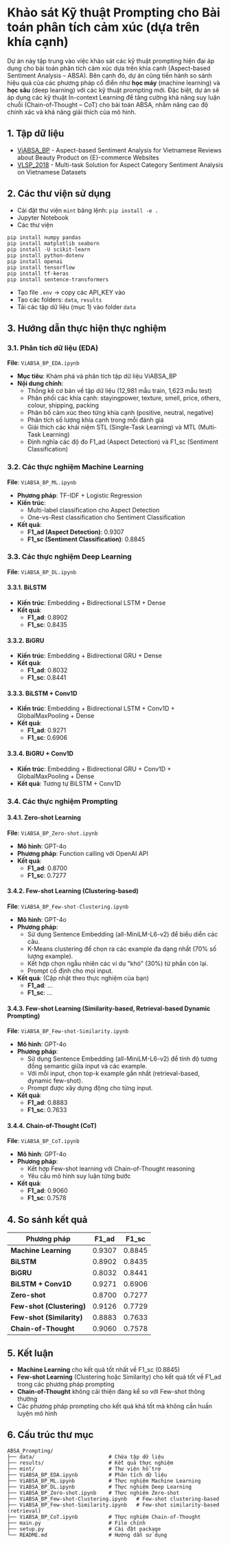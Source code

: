 # Khảo sát Kỹ thuật Prompting cho Bài toán phân tích cảm xúc (dựa trên khía cạnh)

Dự án này tập trung vào việc khảo sát các kỹ thuật prompting hiện đại áp dụng cho bài toán phân tích cảm xúc dựa trên khía cạnh (Aspect-based Sentiment Analysis – ABSA). Bên cạnh đó, dự án cũng tiến hành so sánh hiệu quả của các phương pháp cổ điển như **học máy** (machine learning) và **học sâu** (deep learning) với các kỹ thuật prompting mới. Đặc biệt, dự án sẽ áp dụng các kỹ thuật In-context Learning để tăng cường khả năng suy luận chuỗi (Chain-of-Thought – CoT) cho bài toán ABSA, nhằm nâng cao độ chính xác và khả năng giải thích của mô hình.

## 1. Tập dữ liệu
* [ViABSA_BP](https://github.com/linh222/Aspect-based-Sentiment-Analysis-for-Vietnamese-Reviews-about-Beauty-Product-on-E-commerce-Websites) - Aspect-based Sentiment Analysis for Vietnamese Reviews about Beauty Product on {E}-commerce Websites
* [VLSP_2018](https://github.com/ds4v/absa-vlsp-2018) - Multi-task Solution for Aspect Category Sentiment Analysis on Vietnamese Datasets

## 2. Các thư viện sử dụng

* Cài đặt thư viện ```mint``` băng lệnh: ```pip install -e .```
* Jupyter Notebook
* Các thư viện

```
pip install numpy pandas
pip install matplotlib seaborn
pip install -U scikit-learn
pip install python-dotenv
pip install openai
pip install tensorflow
pip install tf-keras
pip install sentence-transformers

```
* Tạo file ```.env``` -> copy các API_KEY vào
* Tạo các folders: ```data```, ```results```
* Tải các tập dữ liệu (mục 1) vào folder ```data```

## 3. Hướng dẫn thực hiện thực nghiệm

### 3.1. Phân tích dữ liệu (EDA)
**File**: `ViABSA_BP_EDA.ipynb`

- **Mục tiêu**: Khám phá và phân tích tập dữ liệu ViABSA_BP
- **Nội dung chính**:
  - Thống kê cơ bản về tập dữ liệu (12,981 mẫu train, 1,623 mẫu test)
  - Phân phối các khía cạnh: stayingpower, texture, smell, price, others, colour, shipping, packing
  - Phân bố cảm xúc theo từng khía cạnh (positive, neutral, negative)
  - Phân tích số lượng khía cạnh trong mỗi đánh giá
  - Giải thích các khái niệm STL (Single-Task Learning) và MTL (Multi-Task Learning)
  - Định nghĩa các độ đo F1_ad (Aspect Detection) và F1_sc (Sentiment Classification)

### 3.2. Các thực nghiệm Machine Learning
**File**: `ViABSA_BP_ML.ipynb`

- **Phương pháp**: TF-IDF + Logistic Regression
- **Kiến trúc**: 
  - Multi-label classification cho Aspect Detection
  - One-vs-Rest classification cho Sentiment Classification
- **Kết quả**:
  - **F1_ad (Aspect Detection)**: 0.9307
  - **F1_sc (Sentiment Classification)**: 0.8845

### 3.3. Các thực nghiệm Deep Learning
**File**: `ViABSA_BP_DL.ipynb`

#### 3.3.1. BiLSTM
- **Kiến trúc**: Embedding + Bidirectional LSTM + Dense
- **Kết quả**:
  - **F1_ad**: 0.8902
  - **F1_sc**: 0.8435

#### 3.3.2. BiGRU
- **Kiến trúc**: Embedding + Bidirectional GRU + Dense
- **Kết quả**:
  - **F1_ad**: 0.8032
  - **F1_sc**: 0.8441

#### 3.3.3. BiLSTM + Conv1D
- **Kiến trúc**: Embedding + Bidirectional LSTM + Conv1D + GlobalMaxPooling + Dense
- **Kết quả**:
  - **F1_ad**: 0.9271
  - **F1_sc**: 0.6906

#### 3.3.4. BiGRU + Conv1D
- **Kiến trúc**: Embedding + Bidirectional GRU + Conv1D + GlobalMaxPooling + Dense
- **Kết quả**: Tương tự BiLSTM + Conv1D

### 3.4. Các thực nghiệm Prompting

#### 3.4.1. Zero-shot Learning
**File**: `ViABSA_BP_Zero-shot.ipynb`

- **Mô hình**: GPT-4o
- **Phương pháp**: Function calling với OpenAI API
- **Kết quả**:
  - **F1_ad**: 0.8700
  - **F1_sc**: 0.7277

#### 3.4.2. Few-shot Learning (Clustering-based)
**File**: `ViABSA_BP_Few-shot-Clustering.ipynb`

- **Mô hình**: GPT-4o
- **Phương pháp**: 
  - Sử dụng Sentence Embedding (all-MiniLM-L6-v2) để biểu diễn các câu.
  - K-Means clustering để chọn ra các example đa dạng nhất (70% số lượng example).
  - Kết hợp chọn ngẫu nhiên các ví dụ "khó" (30%) từ phần còn lại.
  - Prompt cố định cho mọi input.
- **Kết quả**: (Cập nhật theo thực nghiệm của bạn)
  - **F1_ad**: ...
  - **F1_sc**: ...

#### 3.4.3. Few-shot Learning (Similarity-based, Retrieval-based Dynamic Prompting)
**File**: `ViABSA_BP_Few-shot-Similarity.ipynb`

- **Mô hình**: GPT-4o
- **Phương pháp**: 
  - Sử dụng Sentence Embedding (all-MiniLM-L6-v2) để tính độ tương đồng semantic giữa input và các example.
  - Với mỗi input, chọn top-k example gần nhất (retrieval-based, dynamic few-shot).
  - Prompt được xây dựng động cho từng input.
- **Kết quả**:
  - **F1_ad**: 0.8883
  - **F1_sc**: 0.7633

#### 3.4.4. Chain-of-Thought (CoT)
**File**: `ViABSA_BP_CoT.ipynb`

- **Mô hình**: GPT-4o
- **Phương pháp**: 
  - Kết hợp Few-shot learning với Chain-of-Thought reasoning
  - Yêu cầu mô hình suy luận từng bước
- **Kết quả**:
  - **F1_ad**: 0.9060
  - **F1_sc**: 0.7578

## 4. So sánh kết quả

| Phương pháp | F1_ad | F1_sc |
|-------------|-------|-------|
| **Machine Learning** | 0.9307 | 0.8845 |
| **BiLSTM** | 0.8902 | 0.8435 |
| **BiGRU** | 0.8032 | 0.8441 |
| **BiLSTM + Conv1D** | 0.9271 | 0.6906 |
| **Zero-shot** | 0.8700 | 0.7277 |
| **Few-shot (Clustering)** | 0.9126 | 0.7729 |
| **Few-shot (Similarity)** | 0.8883 | 0.7633 |
| **Chain-of-Thought** | 0.9060 | 0.7578 |

## 5. Kết luận

- **Machine Learning** cho kết quả tốt nhất về F1_sc (0.8845)
- **Few-shot Learning** (Clustering hoặc Similarity) cho kết quả tốt về F1_ad trong các phương pháp prompting
- **Chain-of-Thought** không cải thiện đáng kể so với Few-shot thông thường
- Các phương pháp prompting cho kết quả khá tốt mà không cần huấn luyện mô hình

## 6. Cấu trúc thư mục

```
ABSA_Prompting/
├── data/                        # Chứa tập dữ liệu
├── results/                     # Kết quả thực nghiệm
├── mint/                        # Thư viện hỗ trợ
├── ViABSA_BP_EDA.ipynb          # Phân tích dữ liệu
├── ViABSA_BP_ML.ipynb           # Thực nghiệm Machine Learning
├── ViABSA_BP_DL.ipynb           # Thực nghiệm Deep Learning
├── ViABSA_BP_Zero-shot.ipynb    # Thực nghiệm Zero-shot
├── ViABSA_BP_Few-shot-Clustering.ipynb   # Few-shot clustering-based
├── ViABSA_BP_Few-shot-Similarity.ipynb   # Few-shot similarity-based (retrieval)
├── ViABSA_BP_CoT.ipynb          # Thực nghiệm Chain-of-Thought
├── main.py                      # File chính
├── setup.py                     # Cài đặt package
└── README.md                    # Hướng dẫn sử dụng
```

